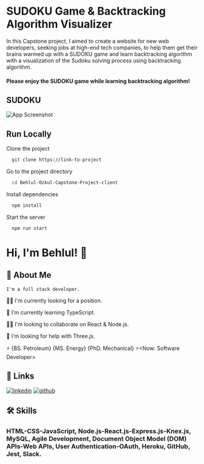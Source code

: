 
# SUDOKU Game & Backtracking Algorithm Visualizer

In this Capstone project, I aimed to create a website for new web developers, seeking jobs at high-end tech companies, to help them get their brains warmed up with a SUDOKU game and learn backtracking algorithm with a visualization of the Sudoku solving process using backtracking algorithm.

#### Please enjoy the SUDOKU game while learning backtracking algorithm!


## SUDOKU <Pseudo-Ku>

![App Screenshot](https://i.ibb.co/QQXvK35/sudoku-cover.png)


## Run Locally

Clone the project

```bash
  git clone https://link-to-project
```

Go to the project directory

```bash
  cd Behlul-Ozkul-Capstone-Project-client
```

Install dependencies

```bash
  npm install
```

Start the server

```bash
  npm run start
```


# Hi, I'm Behlul! 👋






## 🚀 About Me
    I'm a full stack developer.

👩‍💻 I'm currently looking for a position.

🧠 I'm currently learning TypeScript.

👯‍♀️ I'm looking to collaborate on React & Node.js.

🤔 I'm looking for help with Three.js.

⚡️ {BS. Petroleum}  {MS. Energy} {PhD. Mechanical} ⚡️<Now: Software Developer>


## 🔗 Links
[![linkedin](https://img.shields.io/badge/linkedin-0A66C2?style=for-the-badge&logo=linkedin&logoColor=white)](https://www.linkedin.com/in/behlulozkul/)
[![github](https://img.shields.io/badge/GitHub-100000?style=for-the-badge&logo=github&logoColor=white)](https://github.com/BehlulOz)


## 🛠 Skills
### HTML-CSS-JavaScript, Node.js-React.js-Express.js-Knex.js, MySQL, Agile Development, Document Object Model (DOM) APIs-Web APIs, User Authentication-OAuth, Heroku, GitHub, Jest, Slack.

